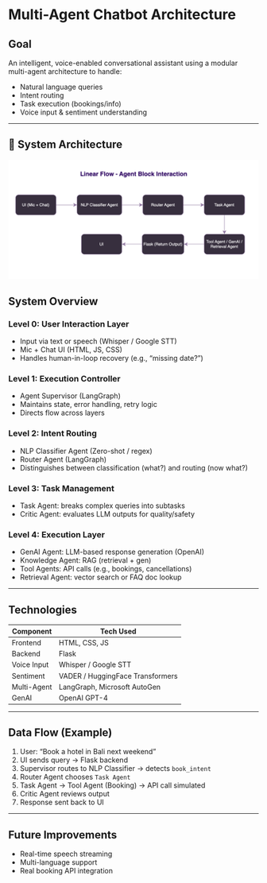 # Multi-Agent Chatbot Architecture

## Goal
An intelligent, voice-enabled conversational assistant using a modular multi-agent architecture to handle:
- Natural language queries
- Intent routing
- Task execution (bookings/info)
- Voice input & sentiment understanding

---
## 🧭 System Architecture

![Architecture Diagram](./images/architecture.png)

## System Overview

### Level 0: **User Interaction Layer**
- Input via text or speech (Whisper / Google STT)
- Mic + Chat UI (HTML, JS, CSS)
- Handles human-in-loop recovery (e.g., “missing date?”)

### Level 1: **Execution Controller**
- Agent Supervisor (LangGraph)
- Maintains state, error handling, retry logic
- Directs flow across layers

### Level 2: **Intent Routing**
- NLP Classifier Agent (Zero-shot / regex)
- Router Agent (LangGraph)
- Distinguishes between classification (what?) and routing (now what?)

### Level 3: **Task Management**
- Task Agent: breaks complex queries into subtasks
- Critic Agent: evaluates LLM outputs for quality/safety

### Level 4: **Execution Layer**
- GenAI Agent: LLM-based response generation (OpenAI)
- Knowledge Agent: RAG (retrieval + gen)
- Tool Agents: API calls (e.g., bookings, cancellations)
- Retrieval Agent: vector search or FAQ doc lookup

---

## Technologies

| Component       | Tech Used                         |
|----------------|------------------------------------|
| Frontend        | HTML, CSS, JS                     |
| Backend         | Flask                             |
| Voice Input     | Whisper / Google STT              |
| Sentiment       | VADER / HuggingFace Transformers  |
| Multi-Agent     | LangGraph, Microsoft AutoGen      |
| GenAI           | OpenAI GPT-4                      |

---

## Data Flow (Example)

1. User: “Book a hotel in Bali next weekend”
2. UI sends query → Flask backend
3. Supervisor routes to NLP Classifier → detects `book_intent`
4. Router Agent chooses `Task Agent`
5. Task Agent → Tool Agent (Booking) → API call simulated
6. Critic Agent reviews output
7. Response sent back to UI

---

## Future Improvements
- Real-time speech streaming
- Multi-language support
- Real booking API integration

